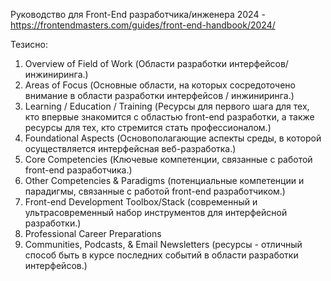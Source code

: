 
Руководство для Front-End разработчика/инженера 2024 - https://frontendmasters.com/guides/front-end-handbook/2024/

Тезисно: 
1. Overview of Field of Work (Области разработки интерфейсов/инжиниринга.)
2. Areas of Focus (Основные области, на которых сосредоточено внимание в области разработки интерфейсов / инжиниринга.)
3. Learning / Education / Training (Ресурсы для первого шага для тех, кто впервые знакомится с областью front-end разработки, а также ресурсы для тех, кто стремится стать профессионалом.)
4. Foundational Aspects (Основополагающие аспекты среды, в которой осуществляется интерфейсная веб-разработка.)
5. Core Competencies (Ключевые компетенции, связанные с работой front-end разработчика.)
6. Other Competencies & Paradigms (потенциальные компетенции и парадигмы, связанные с работой front-end разработчиком.)
7. Front-end Development Toolbox/Stack (современный и ультрасовременный набор инструментов для интерфейсной разработки.)
8. Professional Career Preparations
9. Communities, Podcasts, & Email Newsletters (ресурсы - отличный способ быть в курсе последних событий в области разработки интерфейсов.)
